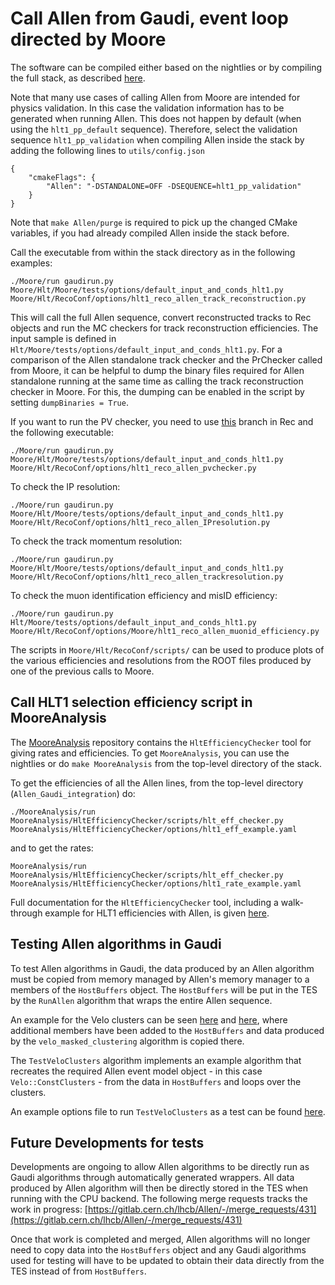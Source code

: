 Call Allen from Gaudi, event loop directed by Moore
=============================
The software can be compiled either based on the nightlies or by compiling the full stack, as described [here](https://gitlab.cern.ch/lhcb/Allen/-/blob/master/readme.md#call-allen-with-gaudi-steer-event-loop-from-moore).

Note that many use cases of calling Allen from Moore are intended for physics validation. In this case the validation information has to be generated when running Allen. This does not happen by default (when using the `hlt1_pp_default` sequence). Therefore, select the validation sequence `hlt1_pp_validation` when compiling Allen inside the stack by adding the following lines to `utils/config.json`
```
{
    "cmakeFlags": {
		"Allen": "-DSTANDALONE=OFF -DSEQUENCE=hlt1_pp_validation"
	}
}
```
Note that `make Allen/purge` is required to pick up the changed CMake variables, if you had already compiled Allen inside the stack before.


Call the executable from within the stack directory as in the following examples:
```
./Moore/run gaudirun.py Moore/Hlt/Moore/tests/options/default_input_and_conds_hlt1.py Moore/Hlt/RecoConf/options/hlt1_reco_allen_track_reconstruction.py
```
This will call the full Allen sequence, convert reconstructed tracks to Rec objects and run the MC checkers for track reconstruction efficiencies. The input sample is defined in `Hlt/Moore/tests/options/default_input_and_conds_hlt1.py`.
For a comparison of the Allen standalone track checker and the PrChecker called from Moore, it can be helpful to dump the binary files required for Allen standalone running at the same time
as calling the track reconstruction checker in Moore. For this, the dumping can be enabled in the script by setting `dumpBinaries = True`.

If you want to run the PV checker, you need to use [this](https://gitlab.cern.ch/lhcb/Rec/tree/dovombru_twojton_pvchecker) branch in Rec and the following executable:
```
./Moore/run gaudirun.py Moore/Hlt/Moore/tests/options/default_input_and_conds_hlt1.py Moore/Hlt/RecoConf/options/hlt1_reco_allen_pvchecker.py
```

To check the IP resolution:
```
./Moore/run gaudirun.py Moore/Hlt/Moore/tests/options/default_input_and_conds_hlt1.py Moore/Hlt/RecoConf/options/hlt1_reco_allen_IPresolution.py
```
To check the track momentum resolution:
```
./Moore/run gaudirun.py Moore/Hlt/Moore/tests/options/default_input_and_conds_hlt1.py Moore/Hlt/RecoConf/options/hlt1_reco_allen_trackresolution.py
```

To check the muon identification efficiency and misID efficiency:
```
./Moore/run gaudirun.py Hlt/Moore/tests/options/default_input_and_conds_hlt1.py Moore/Hlt/RecoConf/options/Moore/hlt1_reco_allen_muonid_efficiency.py
```

The scripts in `Moore/Hlt/RecoConf/scripts/` can be used to produce plots of the various efficiencies and resolutions from the ROOT files produced by one of the previous calls to Moore.


Call HLT1 selection efficiency script in MooreAnalysis
------------------------------
The [MooreAnalysis](https://gitlab.cern.ch/lhcb/MooreAnalysis) repository contains the `HltEfficiencyChecker` tool for giving rates and
efficiencies. To get `MooreAnalysis`, you can use the nightlies or do `make MooreAnalysis` from the top-level directory of the stack.

To get the efficiencies of all the Allen lines, from the top-level directory (`Allen_Gaudi_integration`) do:

```
./MooreAnalysis/run MooreAnalysis/HltEfficiencyChecker/scripts/hlt_eff_checker.py MooreAnalysis/HltEfficiencyChecker/options/hlt1_eff_example.yaml
```

and to get the rates:

```
MooreAnalysis/run MooreAnalysis/HltEfficiencyChecker/scripts/hlt_eff_checker.py MooreAnalysis/HltEfficiencyChecker/options/hlt1_rate_example.yaml
```


Full documentation for the `HltEfficiencyChecker` tool, including a walk-through example for HLT1 efficiencies with Allen, is given
[here](https://lhcbdoc.web.cern.ch/lhcbdoc/moore/master/tutorials/hltefficiencychecker.html).

Testing Allen algorithms in Gaudi
---------------------------------

To test Allen algorithms in Gaudi, the data produced by an Allen
algorithm must be copied from memory managed by Allen's memory manager
to a members of the `HostBuffers` object. The `HostBuffers` will be
put in the TES by the `RunAllen` algorithm that wraps the entire Allen
sequence.

An example for the Velo clusters can be seen
[here](https://gitlab.cern.ch/lhcb/Allen/-/blob/raaij_decoding_tests/stream/sequence/include/HostBuffers.cuh#L59)
and [here](https://gitlab.cern.ch/lhcb/Allen/-/blob/raaij_decoding_tests/device/velo/mask_clustering/src/MaskedVeloClustering.cu#L49),
where additional members have been added to the `HostBuffers` and data
produced by the `velo_masked_clustering` algorithm is copied there.

The `TestVeloClusters` algorithm implements an example algorithm that
recreates the required Allen event model object - in this case
`Velo::ConstClusters` - from the data in `HostBuffers` and loops over
the clusters.

An example options file to run `TestVeloClusters` as a test can be
found [here](https://gitlab.cern.ch/lhcb/Moore/-/blob/master/Hlt/RecoConf/tests/qmtest/decoding.qms/hlt1_velo_decoding.qmt).


Future Developments for tests
------

Developments are ongoing to allow Allen algorithms to be directly run
as Gaudi algorithms through automatically generated wrappers. All data
produced by Allen algorithm will then be directly stored in the TES
when running with the CPU backend. The following merge requests tracks
the work in progress:
[https://gitlab.cern.ch/lhcb/Allen/-/merge_requests/431](https://gitlab.cern.ch/lhcb/Allen/-/merge_requests/431)

Once that work is completed and merged, Allen algorithms will no
longer need to copy data into the `HostBuffers` object and any Gaudi
algorithms used for testing will have to be updated to obtain their
data directly from the TES instead of from `HostBuffers`.
